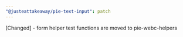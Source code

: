 ```yaml
---
"@justeattakeaway/pie-text-input": patch
---
```


[Changed] - form helper test functions are moved to pie-webc-helpers
